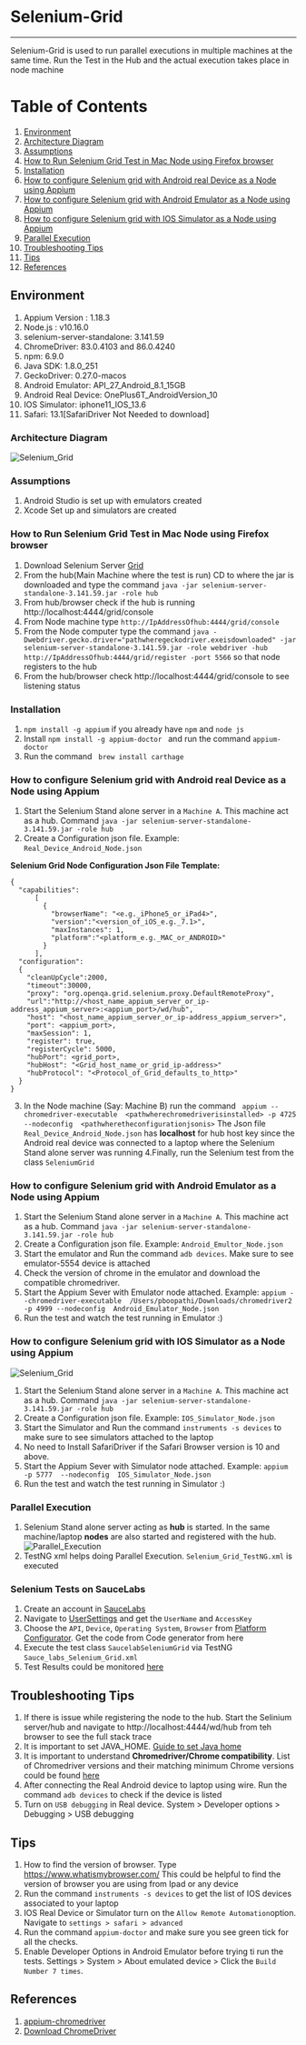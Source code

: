 # Selenium-Grid 
-------------------
Selenium-Grid is used to run parallel executions in multiple machines at the same time.
Run the Test in the Hub and the actual execution takes place in node machine

# Table of Contents

1. [Environment](https://github.com/priya006/Selenium-Grid#environment)
2. [Architecture Diagram](https://github.com/priya006/Selenium-Grid#architecture-diagram)
3. [Assumptions](https://github.com/priya006/Selenium-Grid#assumptions)
4. [How to Run Selenium Grid Test in Mac Node using Firefox browser](https://github.com/priya006/Selenium-Grid#how-to-run-selenium-grid-test-in-mac-node-using-firefox-browser)
5. [Installation](https://github.com/priya006/Selenium-Grid#installation)
6. [How to configure Selenium grid with Android real Device as a Node using Appium
](https://github.com/priya006/Selenium-Grid#how-to-configure-selenium-grid-with-android-real-device-as-a-node-using-appium)
7. [How to configure Selenium grid with Android Emulator as a Node using Appium
](https://github.com/priya006/Selenium-Grid#how-to-configure-selenium-grid-with-android-emulator-as-a-node-using-appium)
8. [How to configure Selenium grid with IOS Simulator as a Node using Appium
](https://github.com/priya006/Selenium-Grid#how-to-configure-selenium-grid-with-ios-simulator-as-a-node-using-appium)
9. [Parallel Execution
](https://github.com/priya006/Selenium-Grid#parallel-execution)
10. [Troubleshooting Tips
](https://github.com/priya006/Selenium-Grid#troubleshooting-tips)
11. [Tips](https://github.com/priya006/Selenium-Grid#tips)
12. [References
](https://github.com/priya006/Selenium-Grid#references)



## Environment 

1. Appium Version : 1.18.3
2. Node.js : v10.16.0
3. selenium-server-standalone: 3.141.59
4. ChromeDriver: 83.0.4103 and 86.0.4240
5. npm: 6.9.0
6. Java SDK: 1.8.0_251
7. GeckoDriver: 0.27.0-macos
8. Android Emulator: API_27_Android_8.1_15GB
9. Android Real Device: OnePlus6T_AndroidVersion_10
10. IOS Simulator: iphone11_IOS_13.6
11. Safari: 13.1[SafariDriver Not Needed to download]

### Architecture Diagram
![Selenium_Grid](https://github.com/priya006/Selenium-Grid/blob/master/Selenium_Grid.png)

### Assumptions
1. Android Studio is set up with emulators created 
2. Xcode Set up and simulators are created

### How to Run Selenium Grid Test in Mac Node using Firefox browser
1. Download Selenium Server [Grid](https://www.selenium.dev/downloads/) 
2. From the hub(Main Machine where the test is run) CD to where the jar is downloaded and 
type the command `java -jar selenium-server-standalone-3.141.59.jar -role hub`
3. From hub/browser check if the hub is running  http://localhost:4444/grid/console
4. From Node machine type `http://IpAddressOfhub:4444/grid/console`
5. From the Node computer type the command `java -Dwebdriver.gecko.driver="pathwheregeckodriver.exeisdownloaded" -jar selenium-server-standalone-3.141.59.jar -role webdriver -hub http://IpAddressOfhub:4444/grid/register -port 5566`
so that node registers to the hub
6. From the hub/browser check http://localhost:4444/grid/console to see listening status

### Installation
1. `npm install -g appium` if you already have `npm` and `node js`
2.  Install `npm install -g appium-doctor ` and run the command `appium-doctor`
3. Run the command ` brew install carthage`   
   
### How to configure Selenium grid with Android real Device as a Node using Appium
1. Start the Selenium Stand alone server in a `Machine A`. This machine act as a hub. Command `java -jar selenium-server-standalone-3.141.59.jar -role hub`
2. Create a Configuration json file. Example: `Real_Device_Android_Node.json`
 
 **Selenium Grid Node Configuration Json File Template:**
```
{
  "capabilities":
      [
        {
          "browserName": "<e.g._iPhone5_or_iPad4>",
          "version":"<version_of_iOS_e.g._7.1>",
          "maxInstances": 1,
          "platform":"<platform_e.g._MAC_or_ANDROID>"
        }
      ],
  "configuration":
  {
    "cleanUpCycle":2000,
    "timeout":30000,
    "proxy": "org.openqa.grid.selenium.proxy.DefaultRemoteProxy",
    "url":"http://<host_name_appium_server_or_ip-address_appium_server>:<appium_port>/wd/hub",
    "host": "<host_name_appium_server_or_ip-address_appium_server>",
    "port": <appium_port>,
    "maxSession": 1,
    "register": true,
    "registerCycle": 5000,
    "hubPort": <grid_port>,
    "hubHost": "<Grid_host_name_or_grid_ip-address>"
    "hubProtocol": "<Protocol_of_Grid_defaults_to_http>"
  }
}
```
3. In the Node machine (Say: Machine B) run the command ` appium --chromedriver-executable  <pathwherechromedriverisinstalled> -p 4725 --nodeconfig  <pathwheretheconfigurationjsonis>`
The Json file `Real_Device_Android_Node.json` has **localhost** for hub host key since the Android real device was connected to a laptop where the Selenium Stand alone server was running
4.Finally, run the Selenium test from the class `SeleniumGrid`

### How to configure Selenium grid with Android Emulator as a Node using Appium
1. Start the Selenium Stand alone server in a `Machine A`. This machine act as a hub. Command `java -jar selenium-server-standalone-3.141.59.jar -role hub`
2. Create a Configuration json file. Example: `Android_Emultor_Node.json`
3. Start the emulator and Run the command `adb devices`. Make sure to see emulator-5554	device is attached
4. Check the version of chrome in the emulator and download the compatible chromedriver.
5. Start  the Appium Sever with Emulator node attached. Example: `appium --chromedriver-executable  /Users/pboopathi/Downloads/chromedriver2 -p 4999 --nodeconfig  Android_Emulator_Node.json`
6. Run the test and watch the test running in Emulator :) 

### How to configure Selenium grid with IOS Simulator as a Node using Appium
![Selenium_Grid](https://github.com/priya006/Selenium-Grid/blob/master/Selenium_Grid_Server_Client.png)

1. Start the Selenium Stand alone server in a `Machine A`. This machine act as a hub. Command `java -jar selenium-server-standalone-3.141.59.jar -role hub`
2.  Create a Configuration json file. Example: `IOS_Simulator_Node.json`
3. Start the Simulator and Run the command `instruments -s devices` to make sure to see simulators attached to the laptop
4. No need to Install SafariDriver if the Safari Browser version is 10 and above.
5. Start  the Appium Sever with Simulator node attached. Example: `appium  -p 5777  --nodeconfig  IOS_Simulator_Node.json`
6. Run the test and watch the test running in Simulator :) 

### Parallel Execution
1. Selenium Stand alone server acting as **hub** is started. In the same machine/laptop **nodes** are also started and registered with the hub.
![Parallel_Execution](https://github.com/priya006/Selenium-Grid/blob/master/ParallelExecution_Grid_TestNG.png)
2. TestNG xml helps doing Parallel Execution. `Selenium_Grid_TestNG.xml` is executed

### Selenium Tests on SauceLabs
1. Create an account in [SauceLabs](https://saucelabs.com/sign-up)
2. Navigate to [UserSettings](https://app.saucelabs.com/user-settings) and get the `UserName` and `AccessKey`
3. Choose the `API`, `Device`, `Operating System`, `Browser` from [Platform Configurator](https://wiki.saucelabs.com/display/DOCS/Platform+Configurator#/). Get the code from Code generator from here
4. Execute the test class `SaucelabSeleniumGrid` via TestNG `Sauce_labs_Selenium_Grid.xml`
5. Test Results could be monitored [here](https://app.saucelabs.com/dashboard/tests/vdc)


## Troubleshooting Tips
1. If there is issue while registering the node to the hub. Start the Selinium server/hub and navigate to http://localhost:4444/wd/hub from teh browser to see the full stack trace
2. It is important to set JAVA_HOME. [Guide to set Java home](https://medium.com/@spmadhi/easy-steps-to-install-and-set-java-home-in-mac-machine-c84b7bbc94e6)
3. It is important to understand **Chromedriver/Chrome compatibility**. List of Chromedriver versions and their matching minimum Chrome versions could be found [here](https://raw.githubusercontent.com/appium/appium-chromedriver/master/config/mapping.json)
4. After connecting the Real Android device to laptop using wire. Run the command `adb devices` to check if the device  is listed
5. Turn on `USB debugging` in Real device. System > Developer options > Debugging >  USB debugging

## Tips
1. How to find the version of browser. Type https://www.whatismybrowser.com/
   This could be helpful to find the version of browser you are using from Ipad or any device
2. Run the command `instruments -s devices` to get the list of IOS devices associated to your laptop
3. IOS Real Device or Simulator turn on the  `Allow Remote Automation`option. Navigate to `settings > safari > advanced`
4. Run the command `appium-doctor` and make sure you see green tick for all the checks.
4. Enable Developer  Options in Android Emulator before trying ti run the tests. Settings > System > About emulated device > Click the `Build Number 7 times`.   
 

**References**
----------------
1. [appium-chromedriver](https://github.com/appium/appium/blob/master/docs/en/writing-running-appium/web/chromedriver.md)
2. [Download ChromeDriver](https://chromedriver.chromium.org/downloads)
